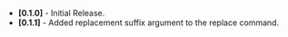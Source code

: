 - **[0.1.0]** - Initial Release.
- **[0.1.1]** - Added replacement suffix argument to the replace command.
